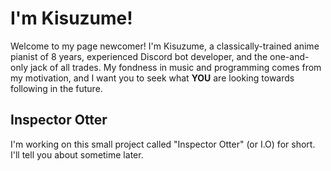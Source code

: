 # I'm Kisuzume! 

Welcome to my page newcomer! I'm Kisuzume, a classically-trained anime pianist of 8 years, experienced Discord bot developer, and the one-and-only jack of all trades. My fondness in music and programming comes from my motivation, and I want you to seek what **YOU** are looking towards following in the future.


## Inspector Otter

I'm working on this small project called "Inspector Otter" (or I.O) for short. I'll tell you about sometime later.
